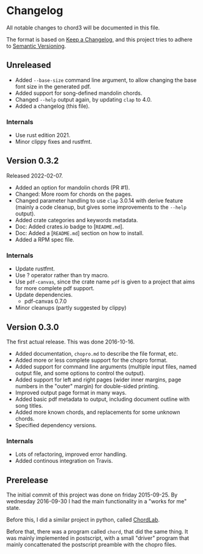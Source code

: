 # Changelog

All notable changes to chord3 will be documented in this file.

The format is based on
[Keep a Changelog](https://keepachangelog.com/en/1.0.0/), and this
project tries to adhere to
[Semantic Versioning](https://semver.org/spec/v2.0.0.html).

## Unreleased

* Added `--base-size` command line argument, to allow changing the
  base font size in the generated pdf.
* Added support for song-defined mandolin chords.
* Changed `--help` output again, by updating `clap` to 4.0.
* Added a changelog (this file).

### Internals

* Use rust edition 2021.
* Minor clippy fixes and rustfmt.


## Version 0.3.2

Released 2022-02-07.

* Added an option for mandolin chords (PR #1).
* Changed: More room for chords on the pages.
* Changed parameter handling to use `clap` 3.0.14 with derive feature
  (mainly a code cleanup, but gives some improvements to the `--help`
  output).
* Added crate categories and keywords metadata.
* Doc: Added crates.io badge to [`README.md`].
* Doc: Added a [`README.md`] section on how to install.
* Added a RPM spec file.

### Internals

* Update rustfmt.
* Use ? operator rather than try macro.
* Use `pdf-canvas`, since the crate name `pdf` is given to a project
  that aims for more complete pdf support.
* Update dependencies.
  - pdf-canvas 0.7.0
* Minor cleanups (partly suggested by clippy)


## Version 0.3.0

The first actual release.  This was done 2016-10-16.

* Added documentation, `chopro.md` to describe the file format, etc.
* Added more or less complete support for the chopro format.
* Added support for command line arguments (multiple input files,
  named output file, and some options to control the output).
* Added support for left and right pages (wider inner margins, page
  numbers in the "outer" margin) for double-sided printing.
* Improved output page format in many ways.
* Added basic pdf metadata to output, including document outline with
  song titles.
* Added more known chords, and replacements for some unknown chords.
* Specified dependency versions.

### Internals

* Lots of refactoring, improved error handling.
* Added continous integration on Travis.


## Prerelease

The initial commit of this project was done on friday 2015-09-25.
By wednesday 2016-09-30 I had the main functionality in a "works for
me" state.

Before this, I did a similar project in python, called
[ChordLab](https://github.com/stacken/chordlab).

Before that, there was a program called `chord`, that did the same
thing.
It was mainly implemented in postscript, with a small "driver" program
that mainly concattenated the postscript preamble with the chopro
files.
